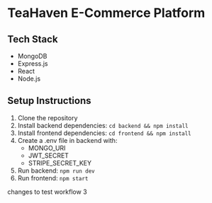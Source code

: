 # TeaHaven E-Commerce Platform

## Tech Stack
- MongoDB
- Express.js
- React
- Node.js

## Setup Instructions
1. Clone the repository
2. Install backend dependencies: `cd backend && npm install`
3. Install frontend dependencies: `cd frontend && npm install`
4. Create a .env file in backend with:
   - MONGO_URI
   - JWT_SECRET
   - STRIPE_SECRET_KEY
5. Run backend: `npm run dev`
6. Run frontend: `npm start`

changes to test workflow 3 